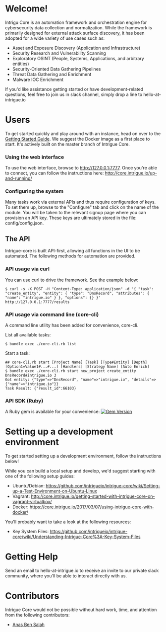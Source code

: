 # Welcome!

Intrigu Core is an automation framework and orchestration engine for cybersecurity data collection and normalization. While the framework is primarily designed for external attack surface discovery, it has been adopted for a wide variety of use cases such as:
  * Asset and Exposure Discovery (Application and Infrastructure)
  * Security Research and Vulnerability Scanning
  * Exploratory OSINT (People, Systems, Applications, and arbitrary entities)
  * Security-Oriented Data Gathering Pipelines
  * Threat Data Gathering and Enrichment
  * Malware IOC Enrichment

If you'd like assistance getting started or have development-related questions, feel free to join us in slack channel, simply drop a line to hello-at-intrigue.io

# Users

To get started quickly and play around with an instance, head on over to the [Getting Started Guide](https://core.intrigue.io/getting-started/). We suggest the Docker image as a first place to start. It's actively built on the master branch of Intrigue Core. 

### Using the web interface

To use the web interface, browse to http://127.0.0.1:7777. Once you're able to connect, you can follow the instructions here: http://core.intrigue.io/up-and-running/

### Configuring the system

Many tasks work via external APIs and thus require configuration of keys. To set them up, browse to the "Configure" tab and click on the name of the module. You will be taken to the relevant signup page where you can provision an API key. These keys are ultimately stored in the file: config/config.json.

## The API

Intrigue-core is built API-first, allowing all functions in the UI to be automated. The following methods for automation are provided.

### API usage via curl

You can use curl to drive the framework. See the example below:

```
$ curl -s -X POST -H "Content-Type: application/json" -d '{ "task": "create_entity", "entity": { "type": "DnsRecord", "attributes": { "name": "intrigue.io" } }, "options": {} }' http://127.0.0.1:7777/results
```

### API usage via command line (core-cli)

A command line utility has been added for convenience, core-cli.

List all available tasks:
```
$ bundle exec ./core-cli.rb list
```

Start a task:
```
## core-cli.rb start [Project Name] [Task] [Type#Entity] [Depth] [Option1=Value1#...#...] [Handlers] [Strategy Name] [Auto Enrich]
$ bundle exec ./core-cli.rb start new_project create_entity DnsRecord#intrigue.io 3
Got entity: {"type"=>"DnsRecord", "name"=>"intrigue.io", "details"=>{"name"=>"intrigue.io"}}
Task Result: {"result_id":66103}
```

### API SDK (Ruby)
A Ruby gem is available for your convenience: [![Gem Version](https://badge.fury.io/rb/intrigue_api_client.svg)](http://badge.fury.io/rb/intrigue_api_client)

# Setting up a development environment

To get started setting up a development environment, follow the instructions below!

While you can build a local setup and develop, we'd suggest starting with one of the following setup guides:

 * Ubuntu/Debian: https://github.com/intrigueio/intrigue-core/wiki/Setting-up-a-Test-Environment-on-Ubuntu-Linux
 * Vagrant: http://core.intrigue.io/getting-started-with-intrigue-core-on-vagrant-virtualbox/
 * Docker: https://core.intrigue.io/2017/03/07/using-intrigue-core-with-docker/

You'll probably want to take a look at the following resources: 

 * Key System Files: https://github.com/intrigueio/intrigue-core/wiki/Understanding-Intrigue-Core%3A-Key-System-Files

# Getting Help

Send an email to hello-at-intrigue.io to receive an invite to our private slack community, where you'll be able to interact directly with us. 

# Contributors

Intrigue Core would not be possible without hard work, time, and attention from the following contributors: 

 * [Anas Ben Salah](https://twitter.com/bensalah_anas)
